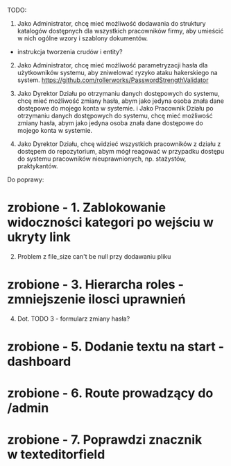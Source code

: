 TODO:

1. Jako Administrator, chcę mieć możliwość dodawania do struktury katalogów dostępnych dla wszystkich pracowników firmy, aby umieścić w nich ogólne wzory i szablony dokumentów. 
- instrukcja tworzenia crudów i entity?

2. Jako Administrator, chcę mieć możliwość parametryzacji  hasła dla użytkowników systemu, aby zniwelować ryzyko ataku hakerskiego na system.
https://github.com/rollerworks/PasswordStrengthValidator

3. Jako Dyrektor Działu po otrzymaniu danych dostępowych do systemu, chcę mieć możliwość zmiany hasła, abym jako jedyna osoba znała dane dostępowe do mojego konta w systemie.
i 
Jako  Pracownik Działu po otrzymaniu danych dostępowych do systemu, chcę mieć możliwość zmiany hasła, abym jako jedyna osoba znała dane dostępowe do mojego konta w systemie.

4. Jako Dyrektor Działu, chcę widzieć wszystkich pracowników z działu z dostępem do repozytorium, abym mógł reagować w przypadku dostępu do systemu pracowników nieuprawnionych, np. stażystów, praktykantów.  


Do poprawy:

# zrobione - 1. Zablokowanie widoczności kategori po wejściu w ukryty link
2. Problem z file_size can't be null przy dodawaniu pliku
# zrobione - 3. Hierarcha roles - zmniejszenie ilosci uprawnień
4. Dot. TODO 3 - formularz zmiany hasła?
# zrobione - 5. Dodanie textu na start - dashboard
# zrobione - 6. Route prowadzący do /admin
# zrobione - 7. Poprawdzi znacznik <div> w texteditorfield